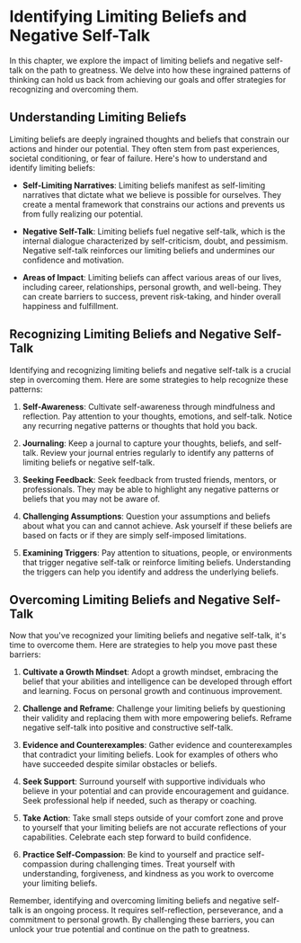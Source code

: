 Identifying Limiting Beliefs and Negative Self-Talk
============================================================

In this chapter, we explore the impact of limiting beliefs and negative self-talk on the path to greatness. We delve into how these ingrained patterns of thinking can hold us back from achieving our goals and offer strategies for recognizing and overcoming them.

Understanding Limiting Beliefs
------------------------------

Limiting beliefs are deeply ingrained thoughts and beliefs that constrain our actions and hinder our potential. They often stem from past experiences, societal conditioning, or fear of failure. Here's how to understand and identify limiting beliefs:

* **Self-Limiting Narratives**: Limiting beliefs manifest as self-limiting narratives that dictate what we believe is possible for ourselves. They create a mental framework that constrains our actions and prevents us from fully realizing our potential.

* **Negative Self-Talk**: Limiting beliefs fuel negative self-talk, which is the internal dialogue characterized by self-criticism, doubt, and pessimism. Negative self-talk reinforces our limiting beliefs and undermines our confidence and motivation.

* **Areas of Impact**: Limiting beliefs can affect various areas of our lives, including career, relationships, personal growth, and well-being. They can create barriers to success, prevent risk-taking, and hinder overall happiness and fulfillment.

Recognizing Limiting Beliefs and Negative Self-Talk
---------------------------------------------------

Identifying and recognizing limiting beliefs and negative self-talk is a crucial step in overcoming them. Here are some strategies to help recognize these patterns:

1. **Self-Awareness**: Cultivate self-awareness through mindfulness and reflection. Pay attention to your thoughts, emotions, and self-talk. Notice any recurring negative patterns or thoughts that hold you back.

2. **Journaling**: Keep a journal to capture your thoughts, beliefs, and self-talk. Review your journal entries regularly to identify any patterns of limiting beliefs or negative self-talk.

3. **Seeking Feedback**: Seek feedback from trusted friends, mentors, or professionals. They may be able to highlight any negative patterns or beliefs that you may not be aware of.

4. **Challenging Assumptions**: Question your assumptions and beliefs about what you can and cannot achieve. Ask yourself if these beliefs are based on facts or if they are simply self-imposed limitations.

5. **Examining Triggers**: Pay attention to situations, people, or environments that trigger negative self-talk or reinforce limiting beliefs. Understanding the triggers can help you identify and address the underlying beliefs.

Overcoming Limiting Beliefs and Negative Self-Talk
--------------------------------------------------

Now that you've recognized your limiting beliefs and negative self-talk, it's time to overcome them. Here are strategies to help you move past these barriers:

1. **Cultivate a Growth Mindset**: Adopt a growth mindset, embracing the belief that your abilities and intelligence can be developed through effort and learning. Focus on personal growth and continuous improvement.

2. **Challenge and Reframe**: Challenge your limiting beliefs by questioning their validity and replacing them with more empowering beliefs. Reframe negative self-talk into positive and constructive self-talk.

3. **Evidence and Counterexamples**: Gather evidence and counterexamples that contradict your limiting beliefs. Look for examples of others who have succeeded despite similar obstacles or beliefs.

4. **Seek Support**: Surround yourself with supportive individuals who believe in your potential and can provide encouragement and guidance. Seek professional help if needed, such as therapy or coaching.

5. **Take Action**: Take small steps outside of your comfort zone and prove to yourself that your limiting beliefs are not accurate reflections of your capabilities. Celebrate each step forward to build confidence.

6. **Practice Self-Compassion**: Be kind to yourself and practice self-compassion during challenging times. Treat yourself with understanding, forgiveness, and kindness as you work to overcome your limiting beliefs.

Remember, identifying and overcoming limiting beliefs and negative self-talk is an ongoing process. It requires self-reflection, perseverance, and a commitment to personal growth. By challenging these barriers, you can unlock your true potential and continue on the path to greatness.
